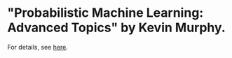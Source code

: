 
# "Probabilistic Machine Learning: Advanced Topics" by Kevin Murphy.

For details, see <a href="https://probml.github.io/pml-book/book2.html">here</a>.
